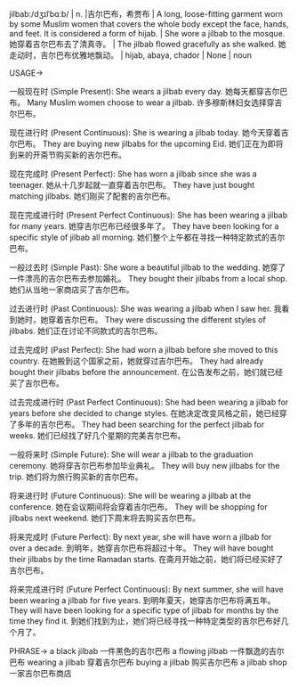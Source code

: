 jilbab:/dʒɪlˈbɑːb/ | n. |吉尔巴布，希贾布 | A long, loose-fitting garment worn by some Muslim women that covers the whole body except the face, hands, and feet.  It is considered a form of hijab. |  She wore a jilbab to the mosque. 她穿着吉尔巴布去了清真寺。 |  The jilbab flowed gracefully as she walked.  她走动时，吉尔巴布优雅地飘动。 |  hijab, abaya, chador | None | noun

USAGE->

一般现在时 (Simple Present):
She wears a jilbab every day. 她每天都穿吉尔巴布。
Many Muslim women choose to wear a jilbab. 许多穆斯林妇女选择穿吉尔巴布。

现在进行时 (Present Continuous):
She is wearing a jilbab today. 她今天穿着吉尔巴布。
They are buying new jilbabs for the upcoming Eid.  她们正在为即将到来的开斋节购买新的吉尔巴布。

现在完成时 (Present Perfect):
She has worn a jilbab since she was a teenager.  她从十几岁起就一直穿着吉尔巴布。
They have just bought matching jilbabs.  她们刚买了配套的吉尔巴布。

现在完成进行时 (Present Perfect Continuous):
She has been wearing a jilbab for many years. 她穿吉尔巴布已经很多年了。
They have been looking for a specific style of jilbab all morning. 她们整个上午都在寻找一种特定款式的吉尔巴布。

一般过去时 (Simple Past):
She wore a beautiful jilbab to the wedding. 她穿了一件漂亮的吉尔巴布去参加婚礼。
They bought their jilbabs from a local shop. 她们从当地一家商店买了吉尔巴布。

过去进行时 (Past Continuous):
She was wearing a jilbab when I saw her. 我看到她时，她穿着吉尔巴布。
They were discussing the different styles of jilbabs. 她们正在讨论不同款式的吉尔巴布。

过去完成时 (Past Perfect):
She had worn a jilbab before she moved to this country. 在她搬到这个国家之前，她就穿过吉尔巴布。
They had already bought their jilbabs before the announcement. 在公告发布之前，她们就已经买了吉尔巴布。

过去完成进行时 (Past Perfect Continuous):
She had been wearing a jilbab for years before she decided to change styles.  在她决定改变风格之前，她已经穿了多年的吉尔巴布。
They had been searching for the perfect jilbab for weeks.  她们已经找了好几个星期的完美吉尔巴布。

一般将来时 (Simple Future):
She will wear a jilbab to the graduation ceremony. 她将穿吉尔巴布参加毕业典礼。
They will buy new jilbabs for the trip. 她们将为旅行购买新的吉尔巴布。

将来进行时 (Future Continuous):
She will be wearing a jilbab at the conference.  她在会议期间将会穿着吉尔巴布。
They will be shopping for jilbabs next weekend. 她们下周末将去购买吉尔巴布。


将来完成时 (Future Perfect):
By next year, she will have worn a jilbab for over a decade. 到明年，她穿吉尔巴布将超过十年。
They will have bought their jilbabs by the time Ramadan starts.  在斋月开始之前，她们将已经买好了吉尔巴布。

将来完成进行时 (Future Perfect Continuous):
By next summer, she will have been wearing a jilbab for five years. 到明年夏天，她穿吉尔巴布将满五年。
They will have been looking for a specific type of jilbab for months by the time they find it.  到她们找到为止，她们将已经寻找一种特定类型的吉尔巴布好几个月了。


PHRASE->
a black jilbab  一件黑色的吉尔巴布
a flowing jilbab  一件飘逸的吉尔巴布
wearing a jilbab  穿着吉尔巴布
buying a jilbab  购买吉尔巴布
a jilbab shop  一家吉尔巴布商店
